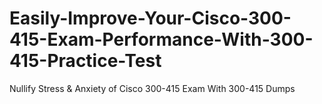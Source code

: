 # Easily-Improve-Your-Cisco-300-415-Exam-Performance-With-300-415-Practice-Test
Nullify Stress &amp; Anxiety of Cisco 300-415 Exam With 300-415 Dumps
